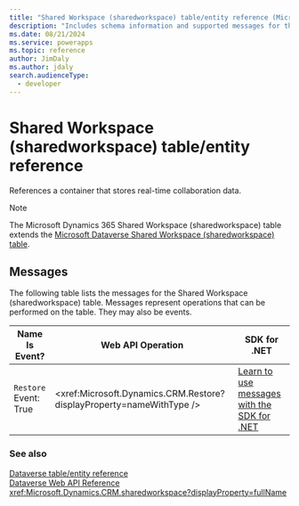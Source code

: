 ```yaml
---
title: "Shared Workspace (sharedworkspace) table/entity reference (Microsoft Dynamics 365)"
description: "Includes schema information and supported messages for the Shared Workspace (sharedworkspace) table/entity with Microsoft Dynamics 365."
ms.date: 08/21/2024
ms.service: powerapps
ms.topic: reference
author: JimDaly
ms.author: jdaly
search.audienceType: 
  - developer
---
```


# Shared Workspace (sharedworkspace) table/entity reference

References a container that stores real-time collaboration data.

> [!NOTE]
> The Microsoft Dynamics 365 Shared Workspace (sharedworkspace) table extends the [Microsoft Dataverse Shared Workspace (sharedworkspace) table](/power-apps/developer/data-platform/reference/entities/sharedworkspace).


## Messages

The following table lists the messages for the Shared Workspace (sharedworkspace) table.
Messages represent operations that can be performed on the table. They may also be events.

| Name <br />Is Event? |Web API Operation |SDK for .NET |
| ---- | ----- |----- |
| `Restore`<br />Event: True |<xref:Microsoft.Dynamics.CRM.Restore?displayProperty=nameWithType /> |[Learn to use messages with the SDK for .NET](/power-apps/developer/data-platform/org-service/use-messages)|





### See also

[Dataverse table/entity reference](../about-entity-reference.md)  
[Dataverse Web API Reference](/power-apps/developer/data-platform/webapi/reference/about)   
<xref:Microsoft.Dynamics.CRM.sharedworkspace?displayProperty=fullName>
